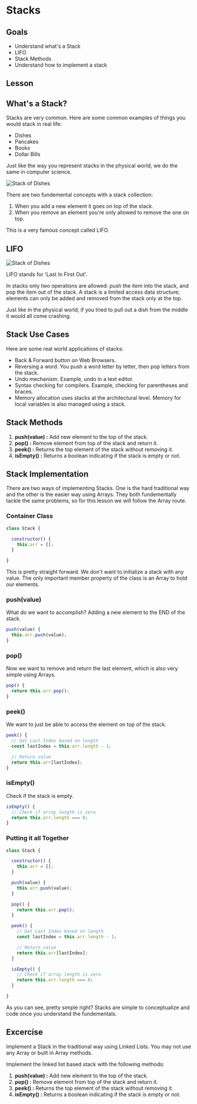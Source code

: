 # Stacks

## Goals
- Understand what's a Stack
- LIFO
- Stack Methods
- Understand how to implement a stack

## Lesson 

## What's a Stack?

Stacks are very common. Here are some common examples of things you would stack in real life:

- Dishes
- Pancakes 
- Books
- Dollar Bills

Just like the way you represent stacks in the physical world, we do the same in computer science.

![Stack of Dishes](assets/stack-dishes.jpeg)

There are two fundemental concepts with a stack collection:

1. When you add a new element it goes on top of the stack.
2. When you remove an element you're only allowed to remove the one on top.

This is a very famous concept called LIFO.

## LIFO

![Stack of Dishes](assets/stack-graphic.png)

LIFO stands for 'Last In First Out'. 

In stacks only two operations are allowed: push the item into the stack, and pop the item out of the stack. A stack is a limited access data structure; elements can only be added and removed from the stack only at the top. 

Just like in the physical world, if you tried to pull out a dish from the middle it would all come crashing.

## Stack Use Cases

Here are some real world applications of stacks:

- Back & Forward button on Web Browsers.
- Reversing a word. You push a word letter by letter, then pop letters from the stack.
- Undo mechanism. Example, undo in a text editor.
- Syntax checking for compilers. Example, checking for parentheses and braces.
- Memory allocation uses stacks at the architectural level. Memory for local variables is also managed using a stack.

## Stack Methods

1. **push(value) :** Add new element to the top of the stack.
2. **pop() :** Remove element from top of the stack and return it. 
3. **peek() :** Returns the top element of the stack without removing it.
4. **isEmpty() :** Returns a boolean indicating if the stack is empty or not.

## Stack Implementation

There are two ways of implementing Stacks. One is the hard traditional way and the other is the easier way using Arrays. They both fundementally tackle the same problems, so for this lesson we will follow the Array route. 

### Container Class

```javascript
class Stack {

  constructor() {
    this.arr = [];
  }

}
```

This is pretty straight forward. We don't want to initialize a stack with any value. The only important member property of the class is an Array to hold our elements.

### push(value)

What do we want to accomplish? Adding a new element to the END of the stack. 

```javascript
push(value) {
  this.arr.push(value);
}
```

### pop()

Now we want to remove and return the last element, which is also very simple using Arrays.

```javascript
pop() {
  return this.arr.pop();
}
```

### peek()

We want to just be able to access the element on top of the stack. 

```javascript
peek() {
  // Get Last Index based on length
  const lastIndex = this.arr.length - 1;

  // Return value
  return this.arr[lastIndex];
}
```

### isEmpty()

Check if the stack is empty.

```javascript 
isEmpty() {
  // Check if array length is zero
  return this.arr.length === 0;
}
```

### Putting it all Together

```javascript
class Stack {

  constructor() {
    this.arr = [];
  }

  push(value) {
    this.arr.push(value);
  }

  pop() {
    return this.arr.pop();
  }

  peek() {
    // Get Last Index based on length
    const lastIndex = this.arr.length - 1;

    // Return value
    return this.arr[lastIndex];
  }

  isEmpty() {
    // Check if array length is zero
    return this.arr.length === 0;
  }

}
```

As you can see, pretty simple right? Stacks are simple to conceptualize and code once you understand the fundementals. 

## Excercise

Implement a Stack in the traditional way using Linked Lists. You may not use any Array or built in Array methods. 

Implement the linked list based stack with the following methods:

1. **push(value) :** Add new element to the top of the stack.
2. **pop() :** Remove element from top of the stack and return it. 
3. **peek() :** Returns the top element of the stack without removing it.
4. **isEmpty() :** Returns a boolean indicating if the stack is empty or not.
